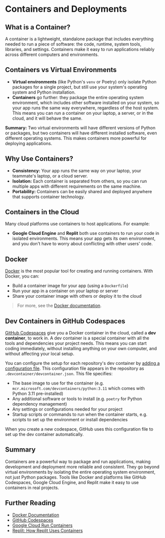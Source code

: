 # Containers and Deployments

## What is a Container?
A container is a lightweight, standalone package that includes everything needed to run a piece of software: the code, runtime, system tools, libraries, and settings. Containers make it easy to run applications reliably across different computers and environments.

## Containers vs Virtual Environments
- **Virtual environments** (like Python's `venv` or Poetry) only isolate Python packages for a single project, but still use your system's operating system and Python installation.
- **Containers** go further: they package the entire operating system environment, which includes other software installed on your system, so your app runs the same way everywhere, regardless of the host system. This means you can run a container on your laptop, a server, or in the cloud, and it will behave the same.

**Summary:** Two virtual environments will have different versions of Python or packages, but two containers will have different installed software, even different operating systems. This makes containers more powerful for deploying applications.

## Why Use Containers?
- **Consistency:** Your app runs the same way on your laptop, your teammate's laptop, or a cloud server.
- **Isolation:** Each container is separated from others, so you can run multiple apps with different requirements on the same machine.
- **Portability:** Containers can be easily shared and deployed anywhere that supports container technology.

## Containers in the Cloud
Many cloud platforms use containers to host applications. For example:
- **Google Cloud Engine** and **Replit** both use containers to run your code in isolated environments. This means your app gets its own environment, and you don't have to worry about conflicting with other users' code.

## Docker
[Docker](https://www.docker.com/) is the most popular tool for creating and running containers. With Docker, you can:
- Build a container image for your app (using a `Dockerfile`)
- Run your app in a container on your laptop or server
- Share your container image with others or deploy it to the cloud

> For more, see the [Docker documentation](https://docs.docker.com/).

## Dev Containers in GitHub Codespaces
[GitHub Codespaces](https://github.com/features/codespaces) give you a Docker container in the cloud, called a **dev container**, to work in. A dev container is a special container with all the tools and dependencies your project needs. This means you can start coding immediately, without installing anything on your own computer, and without affecting your local setup.

You can configure the setup for each repository's dev container by [adding a configuration file](https://docs.github.com/en/codespaces/setting-up-your-project-for-codespaces/adding-a-dev-container-configuration/introduction-to-dev-containers). This configuration file appears in the repository as `.devcontainer/devcontainer.json`. This file specifies:

- The base image to use for the container (e.g. `mcr.microsoft.com/devcontainers/python:3.11` which comes with Python 3.11 pre-installed)
- Any additional software or tools to install (e.g. `poetry` for Python dependency management)
- Any settings or configurations needed for your project
- Startup scripts or commands to run when the container starts, e.g. scripts to set up the environment or install dependencies

When you create a new codespace, GitHub uses this configuration file to set up the dev container automatically.

## Summary
Containers are a powerful way to package and run applications, making development and deployment more reliable and consistent. They go beyond virtual environments by isolating the entire operating system environment, not just Python packages. Tools like Docker and platforms like GitHub Codespaces, Google Cloud Engine, and Replit make it easy to use containers in real projects.

## Further Reading
- [Docker Documentation](https://docs.docker.com/)
- [GitHub Codespaces](https://docs.github.com/en/codespaces)
- [Google Cloud Run Containers](https://cloud.google.com/run/docs/)
- [Replit: How Replit Uses Containers](https://blog.replit.com/containers)
